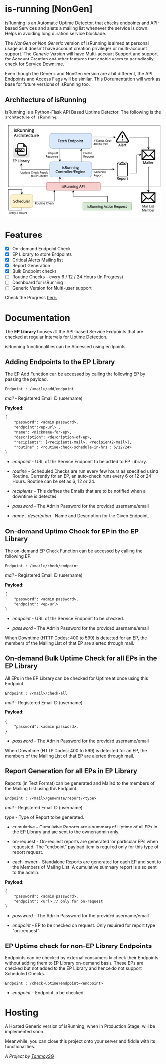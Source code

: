 # is-running [NonGen]
isRunning is an Automatic Uptime Detector, that checks endpoints and API-based Services and alerts a mailing list whenever the service is down. Helps in avoiding long duration service blockade.

The *NonGen or Non Generic* version of isRunning is aimed at personal usage as it doesn't have account creation privileges or multi-account support. The *Generic Version* will have Multi-account Support and support for Account Creation and other features that enable users to periodically check for Service Downtime.

Even though the Generic and NonGen version are a bit different, the API Endpoints and Access Flags will be similar. This Documentation will work as base for future versions of isRunning too.

## Architecture of isRunning

isRunning is a Python-Flask API Based Uptime Detector. The following is the architecture of isRunning.

![isRunning_Diagram](/documentation/isRunning-Architecture.jpg)


# Features 

- [x] On-demand Endpoint Check
- [x] EP Library to store Endpoints
- [x] Critical Alerts Mailing list 
- [x] Report Generation
- [x] Bulk Endpoint checks
- [ ] Routine Checks -  every 6 / 12 / 24 Hours (In Progress)
- [ ] Dashboard for isRunning
- [ ] Generic Version for Multi-user support

Check the Progress [here.](https://github.com/TanmoySG/is-running/projects/1)

# Documentation

The **EP Library** houses all the API-based Service Endpoints that are checked at regular Intervals for Uptime Detection.

isRunning functionalities can be Accessed using endpoints.

## Adding Endpoints to the EP Library

The EP Add Function can be accessed by calling the following EP by passing the payload.
```
Endpoint : /<mail>/add/endpoint
```
*mail* - Registered Email ID (username)

**Payload:**
```
{
    "password": <admin-password>,
    "endpoint":<ep-url> ,
    "name": <nickname-for-ep>,
    "description": <description-of-ep>,
    "recipients": [<recipient1-mail>, <recipient2-mail>],
    "routine" : <routine-check-schedule-in-hrs : 6/12/24>
}
```
- *endpoint* - URL of the Service Endpoint to be added to EP Library.

- *routine* - Scheduled Checks are run every few hours as specified using Routine. Currently for an EP, an auto-check runs every 6 or 12 or 24 Hours. Routine can be set as 6, 12 or 24.

- *recipients* - This defines the Emails that are to be notified when a downtime is detected.

- *password* - The Admin Password for the provided username/email

- *name* , *description* - Name and Description for the Given Endpoint.

## On-demand Uptime Check for EP in the EP Library

The on-demand EP Check Function can be accessed by calling the following EP.
```
Endpoint : /<mail>/check/endpoint
```
*mail* - Registered Email ID (username)

**Payload:**
```
{
    "password": <admin-password>,
    "endpoint": <ep-url>
}
```
- *endpoint* - URL of the Service Endpoint to be checked.

- *password* - The Admin Password for the provided username/email

When Downtime (HTTP Codes: 400 to 599) is detected for an EP, the members of the Mailing List of that EP are alerted through mail.

## On-demand Bulk Uptime Check for all EPs in the EP Library

All EPs in the EP Library can be checked for Uptime at once using this Endpoint.
```
Endpoint : /<mail>/check-all
```
*mail* - Registered Email ID (username)

**Payload:**
```
{
    "password": <admin-password>,
}
```

- *password* - The Admin Password for the provided username/email

When Downtime (HTTP Codes: 400 to 599) is detected for an EP, the members of the Mailing List of that EP are alerted through mail.

## Report Generation for all EPs in EP Library

Reports (in Text Format) can be generated and Mailed to the members of the Mailing List using this Endpoint.
```
Endpoint : /<mail>/generate/report/<type>
```
*mail* - Registered Email ID (username)

*type* - Type of Report to be generated.
 - cumulative - Cumulative Reports are a summary of Uptime of all EPs in the EP Library and are sent to the owner/admin only.

 - on-request - On-request reports are generated for particular EPs when requested. The "endpoint" payload item is required only for this type of report request.

 - each-owner - Standalone Reports are generated for each EP and sent to the Members of Mailing List. A cumulative summary report is also sent to the admin.

**Payload:**
```
{
    "password": <admin-password>,
    "endpoint": <url> // only for on-request
}
```

- *password* - The Admin Password for the provided username/email

- *endpoint* - EP to be checked on request. Only required for report type "on-request"

## EP Uptime check for non-EP Library Endpoints

Endpoints can be checked by external consumers to check their Endpoints without adding them to EP Library on-demand basis. These EPs are checked but not added to the EP Library and hence do not support Scheduled Checks. 
```
Endpoint : /check-uptime?endpoint=<endpoint>
```
- *endpoint* - Endpoint to be checked.

# Hosting

A Hosted Generic version of isRunning, when in Production Stage, will be implemented soon. 

Meanwhile, you can clone this project onto your server and fiddle with its functionalities.

*A Project by [TanmoySG](https://github.com/TanmoySG)*